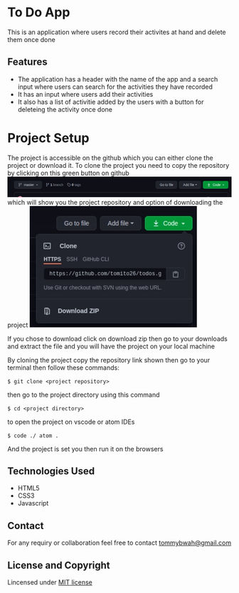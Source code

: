 # To Do App
This is an application where users  record their activites at hand and  delete them once done
## Features
* The application has a header with the name of the app and a search input  where users can search for the activities they have recorded
* It has an input where users add their activities
* It also has a list of activitie added by the users with a button for deleteing the activity once done

# Project Setup
The project is accessible on the github  which you can either clone the project or download it. To clone the project you need to copy the repository by clicking on this  green button on github
![](git1.jpg) 
which will show you the project repository and option of downloading  the project
![](git2.jpg)

If you chose to download click on download zip then go to your downloads and extract the file and you will have the project on your  local machine

By cloning the project copy the repository link shown then go to your terminal  then follow these commands:
```
$ git clone <project repository>
```
then go to the project  directory using this command
```
$ cd <project directory>
```
to open the project on vscode or atom IDEs
```
$ code ./ atom .
```
And the project is set you then run it on the browsers
## Technologies Used
* HTML5
* CSS3
* Javascript

## Contact
For any requiry or collaboration feel  free to contact tommybwah@gmail.com

## License and Copyright
Lincensed under [MIT license](license)





